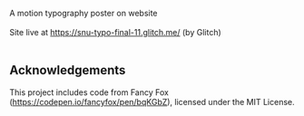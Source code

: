 A motion typography poster on website
<br><br>
Site live at https://snu-typo-final-11.glitch.me/ (by Glitch)
<br><br>
## Acknowledgements
This project includes code from Fancy Fox (https://codepen.io/fancyfox/pen/bqKGbZ), licensed under the MIT License.
